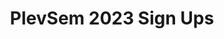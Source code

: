 ---
title: PlevSem 2023 Sign Ups
redirect_to: https://docs.google.com/spreadsheets/d/1nAD1BBjOIYSIxa-ClfLW6Kv9NAuVXMB1aJkI0w4g-yA/edit?usp=sharing
redirect_from: 
  - /CODE2324PlevSemSignUps
  - /code2324plevsemsignups
---